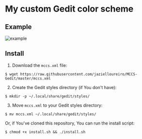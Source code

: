 # My custom Gedit color scheme

## Example

![example](https://i.ibb.co/t2K6J6L/example.png)

## Install

1. Download the `mccs.xml` file:

`$ wget https://raw.githubusercontent.com/jazielloureiro/MCCS-Gedit/master/mccs.xml`

2. Create the Gedit styles directory (if You don't have):

`$ mkdir -p ~/.local/share/gedit/styles/`

3. Move `mccs.xml` to your Gedit styles directory:

`$ mv mccs.xml ~/.local/share/gedit/styles/`

Or, if You've cloned this repository, You can run the install script:

`$ chmod +x install.sh && ./install.sh`
